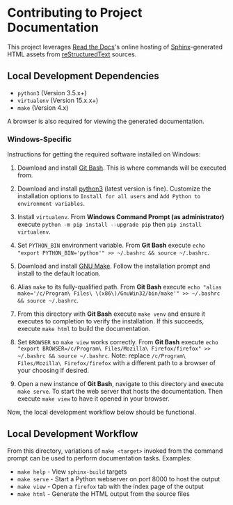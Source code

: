 # Contributing to Project Documentation

This project leverages [Read the Docs](https://readthedocs.org/)'s
online hosting of [Sphinx](http://www.sphinx-doc.org/en/stable/)-generated
HTML assets from [reStructuredText](http://docutils.sourceforge.net/rst.html)
sources.

## Local Development Dependencies

* `python3` (Version 3.5.x+)
* `virtualenv` (Version 15.x.x+)
* `make` (Version 4.x)

A browser is also required for viewing the generated documentation.

### Windows-Specific

Instructions for getting the required software installed on Windows:

1. Download and install [Git Bash](https://git-scm.com/downloads). This
is where commands will be executed from.

2. Download and install [python3](https://www.python.org/downloads/)
(latest version is fine). Customize the installation options to
`Install for all users` and `Add Python to environment variables`.

3. Install `virtualenv`. From **Windows Command Prompt (as administrator)**
execute `python -m pip install --upgrade pip` then `pip install virtualenv`.

4. Set `PYTHON_BIN` environment variable. From **Git Bash** execute
`echo "export PYTHON_BIN='python'" >> ~/.bashrc && source ~/.bashrc`.

5. Download and install
[GNU Make](https://sourceforge.net/projects/gnuwin32/files/make/3.81/make-3.81.exe/download?use_mirror=ayera&download=). Follow the installation prompt and install to the default
location.

6. Alias `make` to its fully-qualified path. From **Git Bash** execute
`echo "alias make='/c/Program\ Files\ \(x86\)/GnuWin32/bin/make'" >> ~/.bashrc && source ~/.bashrc`.

7. From this directory with **Git Bash** execute `make venv` and ensure it executes
to completion to verify the installation. If this succeeds, execute `make html` to
build the documentation.

8. Set `BROWSER` so `make view` works correctly. From **Git Bash** execute
`echo "export BROWSER=/c/Program\ Files/Mozilla\ Firefox/firefox" >> ~/.bashrc && source ~/.bashrc`.
Note: replace `/c/Program\ Files/Mozilla\ Firefox/firefox` with a different path to
a browser of your choosing if desired.

9. Open a new instance of **Git Bash**, navigate to this directory and execute
`make serve`. To start the web server that hosts the documentation. Then execute
`make view` to have it opened in your browser.

Now, the local development workflow below should be functional.

## Local Development Workflow

From this directory, variations of `make <target>` invoked from
the command prompt can be used to perform documentation tasks.
Examples:

* `make help` - View `sphinx-build` targets
* `make serve` - Start a Python webserver on port 8000 to host the output
* `make view` - Open a `firefox` tab with the index page of the output
* `make html` - Generate the HTML output from the source files
